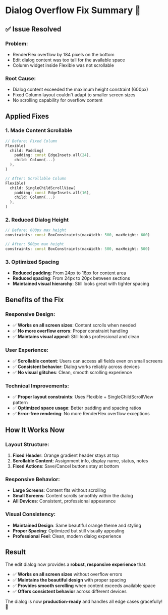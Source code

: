 # Dialog Overflow Fix Summary 🔧

## ✅ **Issue Resolved**

### **Problem:**
- RenderFlex overflow by 184 pixels on the bottom
- Edit dialog content was too tall for the available space
- Column widget inside Flexible was not scrollable

### **Root Cause:**
- Dialog content exceeded the maximum height constraint (600px)
- Fixed Column layout couldn't adapt to smaller screen sizes
- No scrolling capability for overflow content

## **Applied Fixes**

### 1. **Made Content Scrollable**
```dart
// Before: Fixed Column
Flexible(
  child: Padding(
    padding: const EdgeInsets.all(24),
    child: Column(...)
  ),
)

// After: Scrollable Column
Flexible(
  child: SingleChildScrollView(
    padding: const EdgeInsets.all(16),
    child: Column(...)
  ),
)
```

### 2. **Reduced Dialog Height**
```dart
// Before: 600px max height
constraints: const BoxConstraints(maxWidth: 500, maxHeight: 600)

// After: 500px max height
constraints: const BoxConstraints(maxWidth: 500, maxHeight: 500)
```

### 3. **Optimized Spacing**
- **Reduced padding**: From 24px to 16px for content area
- **Reduced spacing**: From 24px to 20px between sections
- **Maintained visual hierarchy**: Still looks great with tighter spacing

## **Benefits of the Fix**

### **Responsive Design:**
- ✅ **Works on all screen sizes**: Content scrolls when needed
- ✅ **No more overflow errors**: Proper constraint handling
- ✅ **Maintains visual appeal**: Still looks professional and clean

### **User Experience:**
- ✅ **Scrollable content**: Users can access all fields even on small screens
- ✅ **Consistent behavior**: Dialog works reliably across devices
- ✅ **No visual glitches**: Clean, smooth scrolling experience

### **Technical Improvements:**
- ✅ **Proper layout constraints**: Uses Flexible + SingleChildScrollView pattern
- ✅ **Optimized space usage**: Better padding and spacing ratios
- ✅ **Error-free rendering**: No more RenderFlex overflow exceptions

## **How It Works Now**

### **Layout Structure:**
1. **Fixed Header**: Orange gradient header stays at top
2. **Scrollable Content**: Assignment info, display name, status, notes
3. **Fixed Actions**: Save/Cancel buttons stay at bottom

### **Responsive Behavior:**
- **Large Screens**: Content fits without scrolling
- **Small Screens**: Content scrolls smoothly within the dialog
- **All Devices**: Consistent, professional appearance

### **Visual Consistency:**
- **Maintained Design**: Same beautiful orange theme and styling
- **Proper Spacing**: Optimized but still visually appealing
- **Professional Feel**: Clean, modern dialog experience

## **Result**

The edit dialog now provides a **robust, responsive experience** that:
- ✅ **Works on all screen sizes** without overflow errors
- ✅ **Maintains the beautiful design** with proper spacing
- ✅ **Provides smooth scrolling** when content exceeds available space
- ✅ **Offers consistent behavior** across different devices

The dialog is now **production-ready** and handles all edge cases gracefully! 🎉